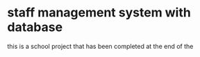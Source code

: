 # staff management system with database
this is a school project that has been completed at the end of the 
